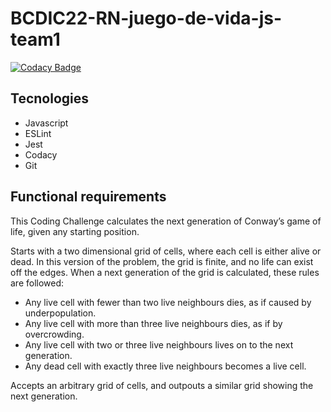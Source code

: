 # BCDIC22-RN-juego-de-vida-js-team1

[![Codacy Badge](https://app.codacy.com/project/badge/Grade/dfe495ca5838449daf36c2bf665bd61c)](https://www.codacy.com/gh/BrightCoders-Institute/BCDIC22-RN-juego-de-vida-js-team1/dashboard?utm_source=github.com&amp;utm_medium=referral&amp;utm_content=BrightCoders-Institute/BCDIC22-RN-juego-de-vida-js-team1&amp;utm_campaign=Badge_Grade)

## Tecnologies
- Javascript
- ESLint
- Jest
- Codacy
- Git

## Functional requirements
This Coding Challenge calculates the next generation of Conway’s game of life, given any starting position.

Starts with a two dimensional grid of cells, where each cell is either alive or dead. In this version of the problem, the grid is finite, and no life can exist off the edges. When a next generation of the grid is calculated, these rules are followed:

- Any live cell with fewer than two live neighbours dies, as if caused by underpopulation.
- Any live cell with more than three live neighbours dies, as if by overcrowding.
- Any live cell with two or three live neighbours lives on to the next generation.
- Any dead cell with exactly three live neighbours becomes a live cell.

Accepts an arbitrary grid of cells, and outpouts a similar grid showing the next generation.
